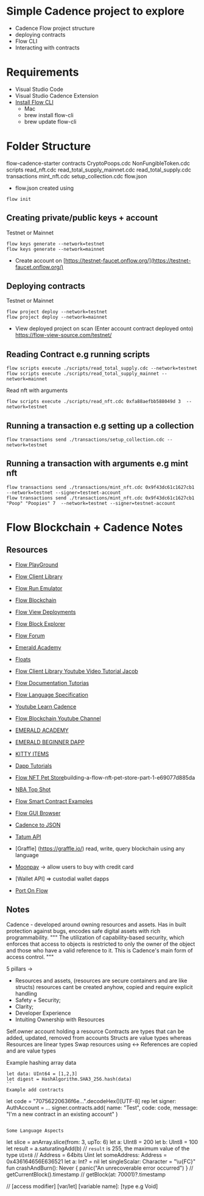 # Simple Cadence project to explore

- Cadence Flow project structure
- deploying contracts
- Flow CLI
- Interacting with contracts

# Requirements

- Visual Studio Code
- Visual Studio Cadence Extension
- [Install Flow CLI](https://docs.onflow.org/flow-cli/install/)
  - Mac
  - brew install flow-cli
  - brew update flow-cli

# Folder Structure

flow-cadence-starter
contracts
CryptoPoops.cdc
NonFungibleToken.cdc
scripts
read_nft.cdc
read_total_supply_mainnet.cdc
read_total_supply.cdc
transactions
mint_nft.cdc
setup_collection.cdc
flow.json

- flow.json created using

```
flow init
```

## Creating private/public keys + account

Testnet or Mainnet

```
flow keys generate --network=testnet
flow keys generate --network=mainnet
```

- Create account on [https://testnet-faucet.onflow.org/](https://testnet-faucet.onflow.org/)

## Deploying contracts

Testnet or Mainnet

```
flow project deploy --network=testnet
flow project deploy --network=mainnet
```

- View deployed project on scan (Enter account contract deployed onto)
  https://flow-view-source.com/testnet/

## Reading Contract e.g running scripts

```
flow scripts execute ./scripts/read_total_supply.cdc --network=testnet
flow scripts execute ./scripts/read_total_supply_mainnet --network=mainnet
```

Read nft with arguments

```
flow scripts execute ./scripts/read_nft.cdc 0xfa88aefbb588049d 3  --network=testnet
```

## Running a transaction e.g setting up a collection

```
flow transactions send ./transactions/setup_collection.cdc --network=testnet
```

## Running a transaction with arguments e.g mint nft

```
flow transactions send ./transactions/mint_nft.cdc 0x9f43dc61c1627cb1 --network=testnet --signer=testnet-account
flow transactions send ./transactions/mint_nft.cdc 0x9f43dc61c1627cb1 "Poop" "Poopies" 7  --network=testnet --signer=testnet-account
```

# Flow Blockchain + Cadence Notes

## Resources

- [Flow PlayGround](https://play.onflow.org/)
- [Flow Client Library](https://developers.onflow.org/tools/fcl-js)
- [Flow Run Emulator](https://github.com/onflow/flow-emulator/blob/master/README.md#starting-the-server)

- [Flow Blockchain](https://www.onflow.org/)
- [Flow View Deployments](https://flow-view-source.com/testnet/)
- [Flow Block Explorer](https://flowscan.org/)
- [Flow Forum](https://forum.onflow.org/)
- [Emerald Academy](https://academy.ecdao.org/bootcamps/4)
- [Floats](https://floats.city/jacob.find)
- [Flow Client Library Youtube Video Tutorial Jacob](https://www.youtube.com/watch?v=tsnbfq6UWIU&list=PLvcQxi9WyGdGjovbl1IYGzFGmfMPgq_y8)
- [Flow Documentation Tutorias](https://docs.onflow.org/cadence/tutorial/03-resources/)
- [Flow Language Specification](https://docs.onflow.org/cadence/language/)
- [Youtube Learn Cadence](https://www.youtube.com/watch?v=iVevnipJbHo&list=PLvcQxi9WyGdF32YuZABVTx-t3-FsBNCN2)
- [Flow Blockchain Youtube Channel](https://www.youtube.com/c/FlowBlockchain)

- [EMERALD ACADEMY](https://github.com/emerald-dao/beginner-cadence-course)
- [EMERALD BEGINNER DAPP](https://github.com/emerald-dao/beginner-dapp-course)
- [KITTY ITEMS](https://developers.onflow.org/learn/kitty-items/)
- [Dapp Tutorials](https://www.youtube.com/playlist?list=PLvcQxi9WyGdGUx-a4rCsLWn_WKlA9YAXP)
- [Flow NFT Pet Store](https://filecoinfoundation.medium.com/)building-a-flow-nft-pet-store-part-1-e69077d885da
- [NBA Top Shot](https://medium.com/pinata/how-to-create-nfts-like-nba-top-shot-with-flow-and-ipfs-701296944bf)
- [Flow Smart Contract Examples](https://open-cadence.onflow.org/)

- [Flow GUI Browser](https://flowser.dev/)
- [Cadence to JSON](https://github.com/Zay-Codes-Lab/cadence-to-json)
- [Tatum API](https://apidoc.tatum.io/#tag/Blockchain-Flow)
- [Graffle] (https://graffle.io/) read, write, query blockchain using any language
- [Moonpay](https://www.moonpay.com/buy) -> allow users to buy with credit card
- [Wallet API] => custodial wallet dapps
- [Port On Flow](https://port.onflow.org/)

## Notes

Cadence - developed around owning resources and assets. Has in built protection against bugs, encodes safe digital assets with rich programmability.
"""
The utilization of capability-based security, which enforces that access to objects is restricted to only the owner of the object and those who have a valid reference to it. This is Cadence's main form of access control.
"""

5 pillars ->

- Resources and assets, (resources are secure containers and are like structs)
  resources cant be created anyhow, copied and require explicit handling
- Safety + Security;
- Clarity;
- Developer Experience
- Intuiting Ownership with Resources

Self.owner account holding a resource
Contracts are types that can be added, updated, removed from accounts
Structs are value types whereas Resources are linear types
Swap resources using <->
References are copied and are value types

Example hashing array data

```
let data: UInt64 = [1,2,3]
let digest = HashAlgorithm.SHA3_256.hash(data)
``
Example add contracts
```

let code = "70756220636f6e...".decodeHex()[UTF-8] rep
let signer: AuthAccount = ...
signer.contracts.add(
name: "Test",
code: code,
message: "I'm a new contract in an existing account"
)

```

Some Language Aspects
```

let slice = anArray.slice(from: 3, upTo: 6)
let a: UInt8 = 200
let b: UInt8 = 100
let result = a.saturatingAdd(b)
// `result` is 255, the maximum value of the type `UInt8`
// Address = 64bits Uint
let someAddress: Address = 0x436164656E636521
let a: Int? = nil
let singleScalar: Character = "\u{FC}"
fun crashAndBurn(): Never {
panic("An unrecoverable error occurred")
}
// getCurrentBlock().timestamp
// getBlock(at: 70001)?.timestamp

//
[access modifier] [var/let] [variable name]: [type e.g Void]

```

```
